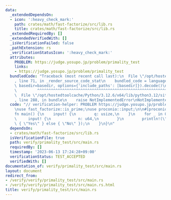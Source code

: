 ```yaml
---
data:
  _extendedDependsOn:
  - icon: ':heavy_check_mark:'
    path: crates/math/fast-factorize/src/lib.rs
    title: crates/math/fast-factorize/src/lib.rs
  _extendedRequiredBy: []
  _extendedVerifiedWith: []
  _isVerificationFailed: false
  _pathExtension: rs
  _verificationStatusIcon: ':heavy_check_mark:'
  attributes:
    PROBLEM: https://judge.yosupo.jp/problem/primality_test
    links:
    - https://judge.yosupo.jp/problem/primality_test
  bundledCode: "Traceback (most recent call last):\n  File \"/opt/hostedtoolcache/Python/3.12.6/x64/lib/python3.12/site-packages/onlinejudge_verify/documentation/build.py\"\
    , line 71, in _render_source_code_stat\n    bundled_code = language.bundle(stat.path,\
    \ basedir=basedir, options={'include_paths': [basedir]}).decode()\n          \
    \         ^^^^^^^^^^^^^^^^^^^^^^^^^^^^^^^^^^^^^^^^^^^^^^^^^^^^^^^^^^^^^^^^^^^^^^^^^^^^^^^^^\n\
    \  File \"/opt/hostedtoolcache/Python/3.12.6/x64/lib/python3.12/site-packages/onlinejudge_verify/languages/rust.py\"\
    , line 288, in bundle\n    raise NotImplementedError\nNotImplementedError\n"
  code: "// verification-helper: PROBLEM https://judge.yosupo.jp/problem/primality_test\n\
    \nuse fast_factorize::is_prime;\nuse proconio::input;\n\n#[proconio::fastout]\n\
    fn main() {\n    input! {\n        q: usize,\n    }\n    for _ in 0..q {\n   \
    \     input! {\n            n: u64,\n        }\n        println!(\"{}\", if is_prime(n)\
    \ { \"Yes\" } else { \"No\" });\n    }\n}\n"
  dependsOn:
  - crates/math/fast-factorize/src/lib.rs
  isVerificationFile: true
  path: verify/primality_test/src/main.rs
  requiredBy: []
  timestamp: '2023-06-13 17:24:28+09:00'
  verificationStatus: TEST_ACCEPTED
  verifiedWith: []
documentation_of: verify/primality_test/src/main.rs
layout: document
redirect_from:
- /verify/verify/primality_test/src/main.rs
- /verify/verify/primality_test/src/main.rs.html
title: verify/primality_test/src/main.rs
---
```

